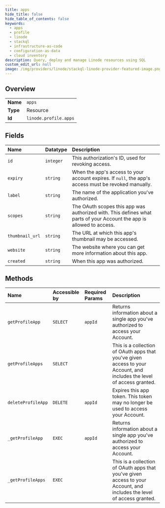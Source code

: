 ```yaml
---
title: apps
hide_title: false
hide_table_of_contents: false
keywords:
  - apps
  - profile
  - linode    
  - stackql
  - infrastructure-as-code
  - configuration-as-data
  - cloud inventory
description: Query, deploy and manage Linode resources using SQL
custom_edit_url: null
image: /img/providers/linode/stackql-linode-provider-featured-image.png
---
```

  
    

## Overview
<table><tbody>
<tr><td><b>Name</b></td><td><code>apps</code></td></tr>
<tr><td><b>Type</b></td><td>Resource</td></tr>
<tr><td><b>Id</b></td><td><code>linode.profile.apps</code></td></tr>
</tbody></table>

## Fields
| Name | Datatype | Description |
|:-----|:---------|:------------|
| `id` | `integer` | This authorization's ID, used for revoking access.<br /> |
| `expiry` | `string` | When the app's access to your account expires. If `null`, the app's access must be revoked manually.<br /> |
| `label` | `string` | The name of the application you've authorized.<br /> |
| `scopes` | `string` | The OAuth scopes this app was authorized with.  This defines what parts of your Account the app is allowed to access.<br /> |
| `thumbnail_url` | `string` | The URL at which this app's thumbnail may be accessed.<br /> |
| `website` | `string` | The website where you can get more information about this app.<br /> |
| `created` | `string` | When this app was authorized. |
## Methods
| Name | Accessible by | Required Params | Description |
|:-----|:--------------|:----------------|:------------|
| `getProfileApp` | `SELECT` | `appId` | Returns information about a single app you've authorized to access your Account.<br /> |
| `getProfileApps` | `SELECT` |  | This is a collection of OAuth apps that you've given access to your Account, and includes the level of access granted.<br /> |
| `deleteProfileApp` | `DELETE` | `appId` | Expires this app token. This token may no longer be used to access your Account.<br /> |
| `_getProfileApp` | `EXEC` | `appId` | Returns information about a single app you've authorized to access your Account.<br /> |
| `_getProfileApps` | `EXEC` |  | This is a collection of OAuth apps that you've given access to your Account, and includes the level of access granted.<br /> |

